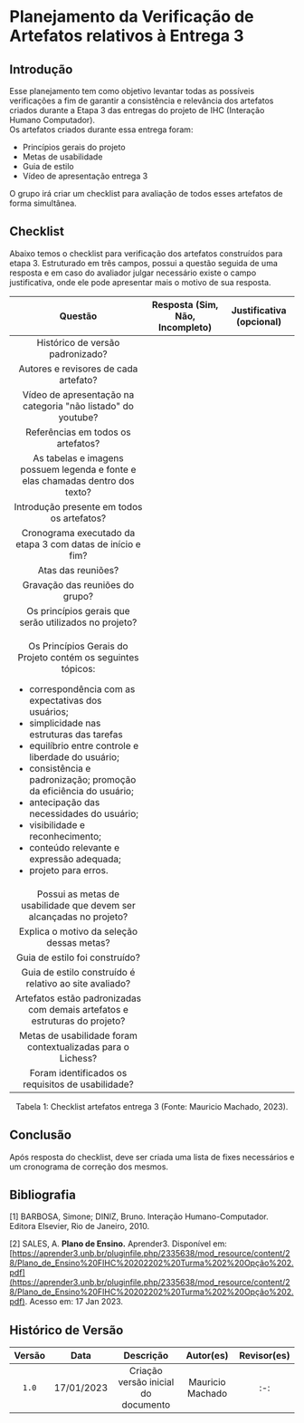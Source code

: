 # Planejamento da Verificação de Artefatos relativos à Entrega 3

## Introdução

Esse planejamento tem como objetivo levantar todas as possíveis verificações a fim de garantir a consistência e relevância dos artefatos criados durante a Etapa 3 das entregas do projeto de IHC (Interação Humano Computador).
</br>
Os artefatos criados durante essa entrega foram:

- Princípios gerais do projeto
- Metas de usabilidade
- Guia de estilo
- Vídeo de apresentação entrega 3

O grupo irá criar um checklist para avaliação de todos esses artefatos de forma simultânea.

## Checklist

Abaixo temos o checklist para verificação dos artefatos construídos para etapa 3. Estruturado em três campos, possui a questão seguida de uma resposta e em caso do avaliador julgar necessário existe o campo justificativa, onde ele pode apresentar mais o motivo de sua resposta.

|                                                                                                                                                                                                                                                                                                                                                Questão                                                                                                                                                                                                                                                                                                                                                | Resposta (Sim, Não, Incompleto) | Justificativa (opcional) |
| :---------------------------------------------------------------------------------------------------------------------------------------------------------------------------------------------------------------------------------------------------------------------------------------------------------------------------------------------------------------------------------------------------------------------------------------------------------------------------------------------------------------------------------------------------------------------------------------------------------------------------------------------------------------------------------------------------: | :-----------------------------: | :----------------------: |
|                                                                                                                                                                                                                                                                                                                                   Histórico de versão padronizado?                                                                                                                                                                                                                                                                                                                                    |                                 |                          |
|                                                                                                                                                                                                                                                                                                                                 Autores e revisores de cada artefato?                                                                                                                                                                                                                                                                                                                                 |                                 |                          |
|                                                                                                                                                                                                                                                                                                                     Vídeo de apresentação na categoria "não listado" do youtube?                                                                                                                                                                                                                                                                                                                      |                                 |                          |
|                                                                                                                                                                                                                                                                                                                                  Referências em todos os artefatos?                                                                                                                                                                                                                                                                                                                                   |                                 |                          |
|                                                                                                                                                                                                                                                                                                            As tabelas e imagens possuem legenda e fonte e elas chamadas dentro dos texto?                                                                                                                                                                                                                                                                                                             |                                 |                          |
|                                                                                                                                                                                                                                                                                                                              Introdução presente em todos os artefatos?                                                                                                                                                                                                                                                                                                                               |                                 |                          |
|                                                                                                                                                                                                                                                                                                                      Cronograma executado da etapa 3 com datas de início e fim?                                                                                                                                                                                                                                                                                                                       |                                 |                          |
|                                                                                                                                                                                                                                                                                                                                          Atas das reuniões?                                                                                                                                                                                                                                                                                                                                           |                                 |                          |
|                                                                                                                                                                                                                                                                                                                                    Gravação das reuniões do grupo?                                                                                                                                                                                                                                                                                                                                    |                                 |                          |
|                                                                                                                                                                                                                                                                                                                         Os princípios gerais que serão utilizados no projeto?                                                                                                                                                                                                                                                                                                                         |                                 |                          |
| <p>Os Princípios Gerais do Projeto contém os seguintes tópicos:</p><ul><li style="text-align: left">correspondência com as expectativas dos usuários;</li><li style="text-align: left">simplicidade nas estruturas das tarefas</li><li style="text-align: left">equilíbrio entre controle e liberdade do usuário;</li><li style="text-align: left">consistência e padronização; promoção da eficiência do usuário;</li><li style="text-align: left">antecipação das necessidades do usuário;</li><li style="text-align: left">visibilidade e reconhecimento;</li><li style="text-align: left">conteúdo relevante e expressão adequada;</li><li style="text-align: left">projeto para erros.</li></ul> |                                 |                          |
|                                                                                                                                                                                                                                                                                                                  Possui as metas de usabilidade que devem ser alcançadas no projeto?                                                                                                                                                                                                                                                                                                                  |                                 |                          |
|                                                                                                                                                                                                                                                                                                                               Explica o motivo da seleção dessas metas?                                                                                                                                                                                                                                                                                                                               |                                 |                          |
|                                                                                                                                                                                                                                                                                                                                    Guia de estilo foi construído?                                                                                                                                                                                                                                                                                                                                     |                                 |                          |
|                                                                                                                                                                                                                                                                                                                        Guia de estilo construído é relativo ao site avaliado?                                                                                                                                                                                                                                                                                                                         |                                 |                          |
|                                                                                                                                                                                                                                                                                                              Artefatos estão padronizadas com demais artefatos e estruturas do projeto?                                                                                                                                                                                                                                                                                                               |                                 |                          |
|                                                                                                                                                                                                                                                                                                                      Metas de usabilidade foram contextualizadas para o Lichess?                                                                                                                                                                                                                                                                                                                      |                                 |                          |
|                                                                                                                                                                                                                                                                                                                           Foram identificados os requisitos de usabilidade?                                                                                                                                                                                                                                                                                                                           |                                 |                          |

<div style="text-align: center">
<p> Tabela 1: Checklist artefatos entrega 3 (Fonte: Mauricio Machado, 2023).</p>
</div>

## Conclusão

Após resposta do checklist, deve ser criada uma lista de fixes necessários e um cronograma de correção dos mesmos.

## Bibliografia

[1] BARBOSA, Simone; DINIZ, Bruno. Interação Humano-Computador. Editora Elsevier, Rio de Janeiro, 2010.

[2] SALES, A. **Plano de Ensino.** Aprender3. Disponível em: [https://aprender3.unb.br/pluginfile.php/2335638/mod_resource/content/28/Plano_de_Ensino%20FIHC%20202202%20Turma%202%20Opção%202.pdf](https://aprender3.unb.br/pluginfile.php/2335638/mod_resource/content/28/Plano_de_Ensino%20FIHC%20202202%20Turma%202%20Opção%202.pdf). Acesso em: 17 Jan 2023.

## Histórico de Versão

| Versão |    Data    |              Descrição              |    Autor(es)     | Revisor(es) |
| :----: | :--------: | :---------------------------------: | :--------------: | :---------: |
| `1.0`  | 17/01/2023 | Criação versão inicial do documento | Mauricio Machado |     :-:     |
